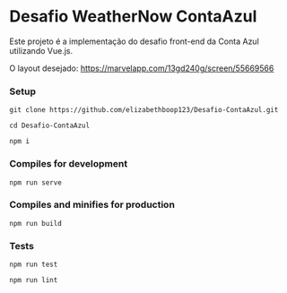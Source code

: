 # Desafio  WeatherNow ContaAzul

Este projeto é a implementação do desafio front-end da Conta Azul utilizando Vue.js.

O layout desejado: https://marvelapp.com/13gd240g/screen/55669566

### Setup
```
git clone https://github.com/elizabethboop123/Desafio-ContaAzul.git

```
```
cd Desafio-ContaAzul

```
```
npm i

```

### Compiles for development
```
npm run serve

```

### Compiles and minifies for production

```
npm run build

```

### Tests
```
npm run test

```
```
npm run lint

```

